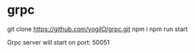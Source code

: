 # grpc

git clone https://github.com/yogiIO/grpc.git
npm i
npm run start

Grpc server will start on port: 50051